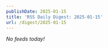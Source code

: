 ```yaml
---
publishDate: 2025-01-15
title: 'RSS Daily Digest: 2025-01-15'
url: /digest/2025-01-15
---
```


_No feeds today!_
